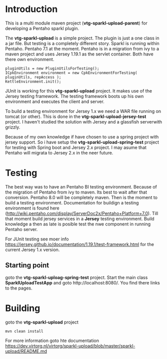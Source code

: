 # Introduction
This is a multi module maven project (**vtg-sparkl-upload-parent**) for developing a Pentaho sparkl plugin. 

The **vtg-sparkl-upload** is a simple project. The plugin is just a one class in a jar file. But testing is a completely different story. Sparkl is running within Pentaho. Pentaho 7.1 at the moment.
Pentaho is in a migration from ivy to a maven project and uses Jersey 1.19.1 as the servlet container. Both have there own environment.

```
pluginUtils = new PluginUtilsForTesting();
ICpkEnvironment environment = new CpkEnvironmentForTesting( pluginUtils, repAccess );
KettleEnvironment.init();
```

JUnit is working for this **vtg-sparkl-upload** project. It makes use of the Jersey testing framework. The testing framework boots up his own environment and executes the client and server. 

To build a testing environment for Jersey 1.x we need a WAR file running on tomcat (or other). This is done in the **vtg-sparkl-upload-jersey-test** project. I haven't studied the solution with Jersey and a glassfish serverwith grizzly.

Because of my own knowledge if have chosen to use a spring project with jersey support. So i have setup the **vtg-sparkl-upload-spring-test** project for testing with Spring boot and Jersey 2.x project. I may asume that Pentaho will migrata to Jersey 2.x in the neer future.

# Testing
The best way was to have an Pentaho BI testing environment. Because of the migration of Pentaho from ivy to maven. Its best to wait after that conversion. Pentaho 8.0 will be completely maven. Then is the moment to build a testing environment.
Documentation for buildign a testing environment is found here (http://wiki.pentaho.com/display/ServerDoc2x/Pentaho+Platform+7.0).
Till that moment build jersey services in a **Jersey** testing environment. Build knowledge a then as late is posible test the nwe component in running Pentaho server.

For JUnit testing see moer info https://jersey.github.io/documentation/1.19.1/test-framework.html for the current Jersey 1.x version.

## Starting point
goto the **vtg-sparkl-uploag-spring-test** project. Start the main class **SparklUploadTestApp** and goto http://localhost:8080/. You find there links to the pages.


# Building
goto the **vtg-sparkl-upload** project

```
mvn clean install
```

For more information goto hte documentation https://dev.virtorg.nl/virtorg/sparkl-upload/blob/master/sparkl-upload/README.md 